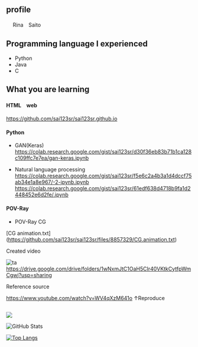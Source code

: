 ## profile

　 Rina　Saito

## Programming language I experienced
   - Python
   - Java
   - C

## What you are learning
#### HTML　web
https://github.com/sai123sr/sai123sr.github.io

#### Python
<!-- 大学で学んでいるもの、まだ成果物を入れれていない -->
- GAN(Keras)
https://colab.research.google.com/gist/sai123sr/d30f36eb83b71b1ca128c109ffc7e7ea/gan-keras.ipynb

- Natural language processing
https://colab.research.google.com/gist/sai123sr/f5e6c2a4b3a1d4dccf75ab34e1a8e967/-2-jpynb.ipynb
https://colab.research.google.com/gist/sai123sr/61edf638d4718b9fa1d2448452e6d2fe/.ipynb


#### POV-Ray
- POV-Ray CG
<!--- POV-Rayで作成した画像を動画化する
 　　　https://www.youtube.com/watch?v=WV4qXzM641o　の動画の作成--->
[CG animation.txt]
(https://github.com/sai123sr/sai123sr/files/8857329/CG.animation.txt)

Created video

![ta](https://user-images.githubusercontent.com/106720533/172506702-0dac6e45-c51f-4407-a35d-25771c45f35e.png)
https://drive.google.com/drive/folders/1wNxmJtC1OaH5CIr40VKtkCytfpWmCgwj?usp=sharing

Reference source

https://www.youtube.com/watch?v=WV4qXzM641o
↑Reproduce

##
<!-- コントリビューション数のグラフ　[1]-->
![](https://github-profile-summary-cards.vercel.app/api/cards/profile-details?username=sai123sr&theme=vue)

<!-- リポジトリステータス   commit数やPR数　[1]-->
![GitHub Stats](https://github-readme-stats.vercel.app/api?username=sai123sr&show_icons=true)

<!-- [2]
[![hogehoge's github stats](https://github-readme-stats.vercel.app/api?username=sai123sr&hide=contribs&count_private=true&show_icons=true&theme=tokyonight)](https://github.com/sai123sr/)
-->

<!-- ソースコード統計 言語の割合　[1]-->
[![Top Langs](https://github-readme-stats.vercel.app/api/top-langs/?username=sai123sr&layout=compact&langs_count=6)](https://github.com/anuraghazra/github-readme-stats)

<!-- [2]
[![Top used Langs](https://github-readme-stats.vercel.app/api/top-langs/?username=sai123sr&layout=compact&theme=tokyonight)](https://github.com/sai123sr/)
-->

<!--- 参考サイト
https://blog.cntlog.net/archives/4376　[1]
https://blog.ue-y.me/github_profile_design/　[2]
--->


<!---
sai123sr/sai123sr is a ✨ special ✨ repository because its `README.md` (this file) appears on your GitHub profile.
You can click the Preview link to take a look at your changes.
--->
